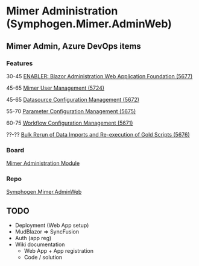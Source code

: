 # Mimer Administration (Symphogen.Mimer.AdminWeb)

## Mimer Admin, Azure DevOps items

### Features
30-45 [ENABLER: Blazor Administration Web Application Foundation (5677)](https://symphogenteams.visualstudio.com/Development%20and%20Data%20Engineering/_workitems/edit/5677)

45-65 [Mimer User Management (5724)](https://symphogenteams.visualstudio.com/Development%20and%20Data%20Engineering/_workitems/edit/5724)

45-65 [Datasource Configuration Management (5672)](https://symphogenteams.visualstudio.com/Development%20and%20Data%20Engineering/_workitems/edit/5672)

55-70 [Parameter Configuration Management (5675)](https://symphogenteams.visualstudio.com/Development%20and%20Data%20Engineering/_workitems/edit/5675)

60-75 [Workflow Configuration Management (5671)](https://symphogenteams.visualstudio.com/Development%20and%20Data%20Engineering/_workitems/edit/5671)

??-?? [Bulk Rerun of Data Imports and Re-execution of Gold Scripts (5676)](https://symphogenteams.visualstudio.com/Development%20and%20Data%20Engineering/_workitems/edit/5676)

### Board
[Mimer Administration Module](https://symphogenteams.visualstudio.com/Development%20and%20Data%20Engineering/_boards/board/t/Mimer%20Administrations%20Module/Stories)

### Repo
[Symphogen.Mimer.AdminWeb](https://symphogenteams.visualstudio.com/Mimer/_git/Symphogen.Mimer.AdminWeb)


## TODO
- Deployment (Web App setup)
- MudBlazor => SyncFusion
- Auth (app reg)
- Wiki documentation
  - Web App + App registration
  - Code / solution

